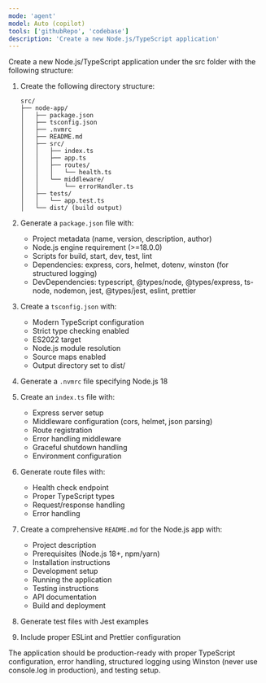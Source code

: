 ```yaml
---
mode: 'agent'
model: Auto (copilot)
tools: ['githubRepo', 'codebase']
description: 'Create a new Node.js/TypeScript application'
---
```

Create a new Node.js/TypeScript application under the src folder with the following structure:

1. Create the following directory structure:
   ```
   src/
   ├── node-app/
   │   ├── package.json
   │   ├── tsconfig.json
   │   ├── .nvmrc
   │   ├── README.md
   │   ├── src/
   │   │   ├── index.ts
   │   │   ├── app.ts
   │   │   ├── routes/
   │   │   │   └── health.ts
   │   │   └── middleware/
   │   │       └── errorHandler.ts
   │   ├── tests/
   │   │   └── app.test.ts
   │   └── dist/ (build output)
   ```

2. Generate a `package.json` file with:
   - Project metadata (name, version, description, author)
   - Node.js engine requirement (>=18.0.0)
   - Scripts for build, start, dev, test, lint
   - Dependencies: express, cors, helmet, dotenv, winston (for structured logging)
   - DevDependencies: typescript, @types/node, @types/express, ts-node, nodemon, jest, @types/jest, eslint, prettier

3. Create a `tsconfig.json` with:
   - Modern TypeScript configuration
   - Strict type checking enabled
   - ES2022 target
   - Node.js module resolution
   - Source maps enabled
   - Output directory set to dist/

4. Generate a `.nvmrc` file specifying Node.js 18

5. Create an `index.ts` file with:
   - Express server setup
   - Middleware configuration (cors, helmet, json parsing)
   - Route registration
   - Error handling middleware
   - Graceful shutdown handling
   - Environment configuration

6. Generate route files with:
   - Health check endpoint
   - Proper TypeScript types
   - Request/response handling
   - Error handling

7. Create a comprehensive `README.md` for the Node.js app with:
   - Project description
   - Prerequisites (Node.js 18+, npm/yarn)
   - Installation instructions
   - Development setup
   - Running the application
   - Testing instructions
   - API documentation
   - Build and deployment

8. Generate test files with Jest examples

9. Include proper ESLint and Prettier configuration

The application should be production-ready with proper TypeScript configuration, error handling, structured logging using Winston (never use console.log in production), and testing setup.